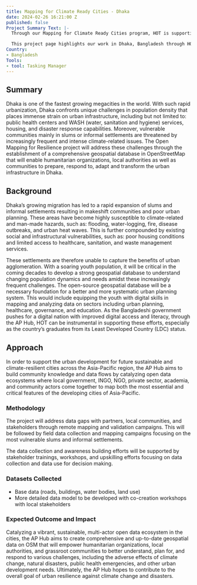 ```yaml
---
title: Mapping for Climate Ready Cities - Dhaka
date: 2024-02-26 16:21:00 Z
published: false
Project Summary Text: |-
  Through our Mapping for Climate Ready Cities program, HOT is supporting the development of a thriving ecosystem focused on creation, interpretation, and use of maps to respond to and reduce climate risks in urban areas across four priority regions.

  This project page highlights our work in Dhaka, Bangladesh through HOT's Asia Pacific Hub (AP Hub).
Country:
- Bangladesh
Tools:
- tool: Tasking Manager
---
```


## Summary
Dhaka is one of the fastest growing megacities in the world. With such rapid urbanization, Dhaka confronts unique challenges in population density that places immense strain on urban infrastructure, including but not limited to: public health centers and WASH (water, sanitation and hygiene) services, housing, and disaster response capabilities. Moreover, vulnerable communities mainly in slums or informal settlements are threatened by increasingly frequent and intense climate-related issues. The Open Mapping for Resilience project will address these challenges through the establishment of a comprehensive geospatial database in OpenStreetMap that will enable humanitarian organizations, local authorities as well as communities to prepare, respond to, adapt and transform the urban infrastructure in Dhaka.

## Background
Dhaka’s growing migration has led to a rapid expansion of slums and informal settlements resulting in makeshift communities and poor urban planning. These areas have become highly susceptible to climate-related and man-made hazards, such as: flooding, water-logging, fire, disease outbreaks, and urban heat waves. This is further compounded by existing social and infrastructural vulnerabilities, such as: poor housing conditions and limited access to healthcare, sanitation, and waste management services.

These settlements are therefore unable to capture the benefits of urban agglomeration. With a soaring youth population, it will be critical in the coming decades to develop a strong geospatial database to understand changing population dynamics and needs amidst these increasingly frequent challenges. The open-source geospatial database will be a necessary foundation for a better and more systematic urban planning system. This would include equipping the youth with digital skills in mapping and analyzing data on sectors including urban planning, healthcare, governance, and education. As the Bangladeshi government pushes for a digital nation with improved digital access and literacy, through the AP Hub, HOT can be instrumental in supporting these efforts, especially as the country’s graduates from its Least Developed Country (LDC) status.

## Approach
In order to support the urban development for future sustainable and climate-resilient cities across the Asia-Pacific region, the AP Hub aims to build community knowledge and data flows by catalyzing open data ecosystems where local government, INGO, NGO, private sector, academia, and community actors come together to map both the most essential and critical features of the developing cities of Asia-Pacific. 

### Methodology
The project will address data gaps with partners, local communities, and stakeholders through remote mapping and validation campaigns. This will be followed by field data collection and mapping campaigns focusing on the most vulnerable slums and informal settlements. 

The data collection and awareness building efforts will be supported by stakeholder trainings, workshops, and upskilling efforts focusing on data collection and data use for decision making.

### Datasets Collected
* Base data (roads, buildings, water bodies, land use) 
* More detailed data model to be developed with co-creation workshops with local stakeholders

### Expected Outcome and Impact
Catalyzing a vibrant, sustainable, multi-actor open data ecosystem in the cities, the AP Hub aims to create comprehensive and up-to-date geospatial data on OSM that will empower humanitarian organizations, local authorities, and grassroot communities to better understand, plan for, and respond to various challenges, including the adverse effects of climate change, natural disasters, public health emergencies, and other urban development needs. Ultimately, the AP Hub hopes to contribute to the overall goal of urban resilience against climate change and disasters.  